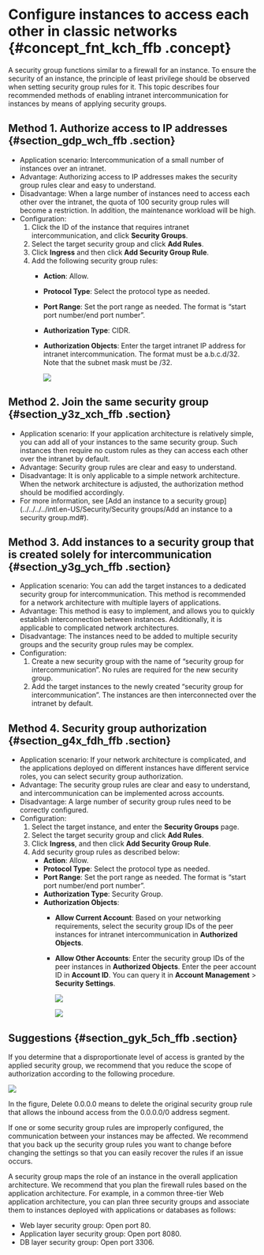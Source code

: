 # Configure instances to access each other in classic networks {#concept_fnt_kch_ffb .concept}

A security group functions similar to a firewall for an instance. To ensure the security of an instance, the principle of least privilege should be observed when setting security group rules for it. This topic describes four recommended methods of enabling intranet intercommunication for instances by means of applying security groups.

## Method 1. Authorize access to IP addresses {#section_gdp_wch_ffb .section}

-   Application scenario: Intercommunication of a small number of instances over an intranet.
-   Advantage: Authorizing access to IP addresses makes the security group rules clear and easy to understand.
-   Disadvantage: When a large number of instances need to access each other over the intranet, the quota of 100 security group rules will become a restriction. In addition, the maintenance workload will be high.
-   Configuration:
    1.  Click the ID of the instance that requires intranet intercommunication, and click **Security Groups**.
    2.  Select the target security group and click **Add Rules**.
    3.  Click **Ingress** and then click **Add Security Group Rule**.
    4.  Add the following security group rules:
        -   **Action**: Allow.
        -   **Protocol Type**: Select the protocol type as needed.
        -   **Port Range**: Set the port range as needed. The format is “start port number/end port number”.
        -   **Authorization Type**: CIDR.
        -   **Authorization Objects**: Enter the target intranet IP address for intranet intercommunication. The format must be a.b.c.d/32. Note that the subnet mask must be /32.

            ![](http://static-aliyun-doc.oss-cn-hangzhou.aliyuncs.com/assets/img/9796/156162470112634_en-US.png)


## Method 2. Join the same security group {#section_y3z_xch_ffb .section}

-   Application scenario: If your application architecture is relatively simple, you can add all of your instances to the same security group. Such instances then require no custom rules as they can access each other over the intranet by default.
-   Advantage: Security group rules are clear and easy to understand.
-   Disadvantage: It is only applicable to a simple network architecture. When the network architecture is adjusted, the authorization method should be modified accordingly.
-   For more information, see [Add an instance to a security group](../../../../intl.en-US/Security/Security groups/Add an instance to a security group.md#).

## Method 3. Add instances to a security group that is created solely for intercommunication {#section_y3g_ych_ffb .section}

-   Application scenario: You can add the target instances to a dedicated security group for intercommunication. This method is recommended for a network architecture with multiple layers of applications.
-   Advantage: This method is easy to implement, and allows you to quickly establish interconnection between instances. Additionally, it is applicable to complicated network architectures.
-   Disadvantage: The instances need to be added to multiple security groups and the security group rules may be complex.
-   Configuration:
    1.  Create a new security group with the name of “security group for intercommunication”. No rules are required for the new security group.
    2.  Add the target instances to the newly created “security group for intercommunication”. The instances are then interconnected over the intranet by default.

## Method 4. Security group authorization {#section_g4x_fdh_ffb .section}

-   Application scenario: If your network architecture is complicated, and the applications deployed on different instances have different service roles, you can select security group authorization.
-   Advantage: The security group rules are clear and easy to understand, and intercommunication can be implemented across accounts.
-   Disadvantage: A large number of security group rules need to be correctly configured.
-   Configuration:
    1.  Select the target instance, and enter the **Security Groups** page.
    2.  Select the target security group and click **Add Rules**.
    3.  Click **Ingress**, and then click **Add Security Group Rule**.
    4.  Add security group rules as described below:
        -   **Action**: Allow.
        -   **Protocol Type**: Select the protocol type as needed.
        -   **Port Range**: Set the port range as needed. The format is “start port number/end port number”.
        -   **Authorization Type**: Security Group.
        -   **Authorization Objects**:
            -   **Allow Current Account**: Based on your networking requirements, select the security group IDs of the peer instances for intranet intercommunication in **Authorized Objects**.
            -   **Allow Other Accounts**: Enter the security group IDs of the peer instances in **Authorized Objects**. Enter the peer account ID in **Account ID**. You can query it in **Account Management** \> **Security Settings**.

                ![](http://static-aliyun-doc.oss-cn-hangzhou.aliyuncs.com/assets/img/9796/156162470112635_en-US.png)

                ![](http://static-aliyun-doc.oss-cn-hangzhou.aliyuncs.com/assets/img/9796/156162470212636_en-US.png)


## Suggestions {#section_gyk_5ch_ffb .section}

If you determine that a disproportionate level of access is granted by the applied security group, we recommend that you reduce the scope of authorization according to the following procedure.

![](http://static-aliyun-doc.oss-cn-hangzhou.aliyuncs.com/assets/img/9796/156162470212637_en-US.png)

In the figure, Delete 0.0.0.0 means to delete the original security group rule that allows the inbound access from the 0.0.0.0/0 address segment.

If one or some security group rules are improperly configured, the communication between your instances may be affected. We recommend that you back up the security group rules you want to change before changing the settings so that you can easily recover the rules if an issue occurs.

A security group maps the role of an instance in the overall application architecture. We recommend that you plan the firewall rules based on the application architecture. For example, in a common three-tier Web application architecture, you can plan three security groups and associate them to instances deployed with applications or databases as follows:

-   Web layer security group: Open port 80.
-   Application layer security group: Open port 8080.
-   DB layer security group: Open port 3306.

